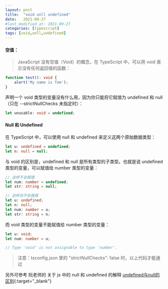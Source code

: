 ```yaml
---
layout: post
title:  "void unll undefined"
date:   2021-09-27
#last_modified_at: 2021-09-27
categories: [typescript]
tags: [void,unll,undefined]
---
```

#### 空值：
> JavaScript 没有空值（Void）的概念，在 TypeScript 中，可以用 void 表示没有任何返回值的函数：

```ts
function test(): void {
    alert('My name is Tom');
}
```

声明一个 void 类型的变量没有什么用，因为你只能将它赋值为 undefined 和 null（只在 --strictNullChecks 未指定时）：

```ts
let unusable: void = undefined;
```

#### Null 和 Undefined

在 TypeScript 中，可以使用 null 和 undefined 来定义这两个原始数据类型：

```ts
let u: undefined = undefined;
let n: null = null;
```

与 void 的区别是，undefined 和 null 是所有类型的子类型。也就是说 undefined 类型的变量，可以赋值给 number 类型的变量：

```ts
// 这样不会报错
let num: number = undefined;
let str: string = null;

// 这样也不会报错
let u: undefined;
let n: null;
let num: number = u;
let str: string = n;
```

而 void 类型的变量不能赋值给 number 类型的变量：
```ts
let u: void;
let num: number = u;

// Type 'void' is not assignable to type 'number'.
```

> 注意：tsconfig.json 里的 "strictNullChecks": false 时，以上代码才能通过

另外可参考 阮老师的 关于 js 中的 null 和 undefined 的解释 [undefined与null的区别](http://www.ruanyifeng.com/blog/2014/03/undefined-vs-null.html){:target="_blank"}
